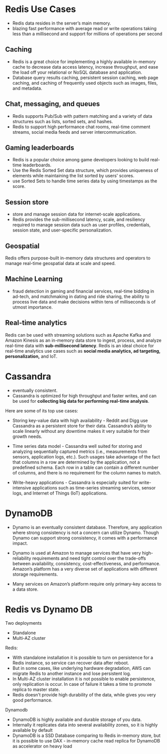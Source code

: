 # Redis Use Cases
- Redis data resides in the server’s main memory. 
- blazing fast performance with average read or write operations taking less than a millisecond and support for millions of operations per second

## Caching
- Redis is a great choice for implementing a highly available in-memory cache to decrease data access latency, increase throughput, and ease the load off your relational or NoSQL database and application. 
- Database query results caching, persistent session caching, web page caching, and caching of frequently used objects such as images, files, and metadata.

## Chat, messaging, and queues
- Redis supports Pub/Sub with pattern matching and a variety of data structures such as lists, sorted sets, and hashes. 
- Redis to support high performance chat rooms, real-time comment streams, social media feeds and server intercommunication. 

## Gaming leaderboards
- Redis is a popular choice among game developers looking to build real-time leaderboards. 
- Use the Redis Sorted Set data structure, which provides uniqueness of elements while maintaining the list sorted by users' scores. 
- use Sorted Sets to handle time series data by using timestamps as the score.

## Session store
- store and manage session data for internet-scale applications. 
- Redis provides the sub-millisecond latency, scale, and resiliency required to manage session data such as user profiles, credentials, session state, and user-specific personalization.

## Geospatial
Redis offers purpose-built in-memory data structures and operators to manage real-time geospatial data at scale and speed.

## Machine Learning
- fraud detection in gaming and financial services, real-time bidding in ad-tech, and matchmaking in dating and ride sharing, the ability to process live data and make decisions within tens of milliseconds is of utmost importance. 

## Real-time analytics
Redis can be used with streaming solutions such as Apache Kafka and Amazon Kinesis as an in-memory data store to ingest, process, and analyze real-time data with **sub-millisecond latency**. Redis is an ideal choice for real-time analytics use cases such as 
**social media analytics, ad targeting, personalization,** and IoT.


# Cassandra
- eventually consistent. 
- Cassandra is optimized for high throughput and faster writes, and can be used for **collecting big data for performing real-time analysis**.
  
Here are some of its top use cases:

- Storing key-value data with high availability - 
  Reddit and Digg use Cassandra as a persistent store for their data. Cassandra’s ability to scale linearly without any downtime makes it very suitable for their growth needs.

- Time series data model - 
  Cassandra well suited for storing and analyzing sequentially captured metrics (i.e., measurements from sensors, application logs, etc.). Such usages take advantage of the fact that columns in a row are determined by the application, not a predefined schema. Each row in a table can contain a different number of columns, and there is no requirement for the column names to match.

- Write-heavy applications - Cassandra is especially suited for write-intensive applications such as time-series streaming services, sensor logs, and Internet of Things (IoT) applications.


# DynamoDB
- Dynamo is an eventually consistent database. Therefore, any application where strong consistency is not a concern can utilize Dynamo. Though Dynamo can support strong consistency, it comes with a performance impact. 

- Dynamo is used at Amazon to manage services that have very high-reliability requirements and need tight control over the trade-offs between availability, consistency, cost-effectiveness, and performance. Amazon’s platform has a very diverse set of applications with different storage requirements.

- Many services on Amazon’s platform require only primary-key access to a data store.


# Redis vs Dynamo DB

Two deployments
- Standalone
- Multi-AZ cluster

Redis:
- With standalone installation it is possible to turn on persistence for a Redis instance, so service can recover data after reboot. 
- But in some cases, like underlying hardware degradation, AWS can migrate Redis to another instance and lose persistent log.
- In Multi-AZ cluster installation it is not possible to enable persistence, only replication is occur. In case of failure it takes a time to promote replica to master state. 
- Redis doesn't provide high durability of the data, while gives you very good performance.

Dynamodb
- DynamoDB is highly available and durable storage of you data. 
- Internally it replicates data into several availability zones, so it is highly available by default
- DynamoDB is a SSD Database comparing to Redis in-memory store, but it is possible to use DAX - 
  in-memory cache read replica for DynamoDB as accelerator on heavy load